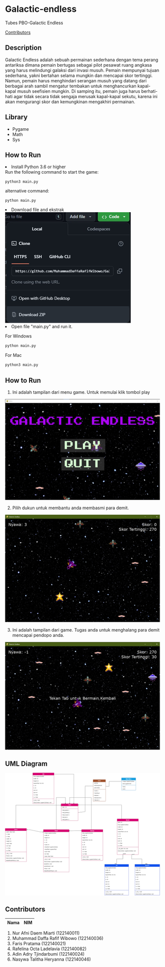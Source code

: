 # Galactic-endless
Tubes PBO-Galactic Endless

[Contributors](#contributors)

## Description
Galactic Endless adalah sebuah permainan sederhana dengan tema perang antariksa dimana pemain bertugas sebagai pilot pesawat ruang angkasa yang harus melindungi galaksi dari invasi musuh. Pemain mempunyai tujuan sederhana, yakni bertahan selama mungkin dan mencapai skor tertinggi. Namun, pemain harus menghindari serangan musuh yang datang dari berbagai arah sambil mengatur tembakan untuk menghancurkan kapal-kapal musuh seefisien mungkin. Di samping itu, pemain juga harus berhati-hati agar tidak secara tidak sengaja merusak kapal-kapal sekutu, karena ini akan mengurangi skor dan kemungkinan mengakhiri permainan.

## Library
- Pygame
- Math
- Sys

## How to Run
<li> Install Python 3.6 or higher</li>
Run the following command to start the game:

```
python3 main.py
```
alternative command:

```
python main.py
```
<li> Download file and ekstrak </li>
<img src="Download file.jpeg" alt="Alt text" title="Optional title">

<li> Open file "main.py" and run it. </li>

<p>For Windows</p>

```bash
python main.py
```

<p>For Mac</p>

```bash
python3 main.py
```
## How to Run

1. Ini adalah tampilan dari menu game. Untuk memulai klik tombol play

<img src="Mainmenu.jpeg" alt="Alt text" title="Optional title">

2. Pilih dukun untuk membantu anda membasmi para demit.

<img src="Game berjalan.jpeg" alt="Alt text" title="Optional title">

3. Ini adalah tampilan dari game. Tugas anda untuk menghalang para demit mencapai pendopo anda.

<img src="Game selesai.jpeg" alt="Alt text" title="Optional title">


## UML Diagram
<img src="UML-Diagram.png" alt="Alt text" title="Optional title">


## Contributors

| Nama | NIM | 
| ---- | --- | 
1. Nur Afni Daem Miarti (122140011)
2. Muhammad Daffa Rafif Wibowo (122140036) 
3. Faris Pratama (122140021)
4. Rafelina Octa Ladelavia (122140082)
5. Adin Adry Tjindarbumi (122140024)
6. Nasywa Talitha Heryanna (122140046)
